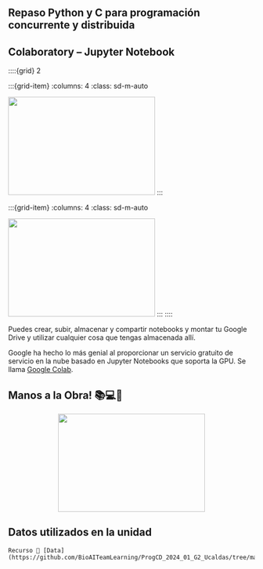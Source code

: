 ## Repaso Python y C para programación concurrente y distribuida

## Colaboratory – Jupyter Notebook

::::{grid} 2

:::{grid-item}
:columns: 4
:class: sd-m-auto

<img src="https://upload.wikimedia.org/wikipedia/commons/thumb/d/d0/Google_Colaboratory_SVG_Logo.svg/1200px-Google_Colaboratory_SVG_Logo.svg.png" width="300" height="200" />
:::


:::{grid-item}
:columns: 4
:class: sd-m-auto

<img src="https://infosecjupyterbook.com/_static/logo.png" width="300" height="200" />
:::
::::

Puedes crear, subir, almacenar y compartir notebooks y montar tu Google Drive y utilizar cualquier cosa que tengas almacenada allí.

Google ha hecho lo más genial al proporcionar un servicio gratuito de servicio en la nube basado en Jupyter Notebooks que soporta la GPU. Se llama [Google Colab](https://colab.research.google.com/?hl=es).


## Manos a la Obra! 📚💻🐍

<div style="text-align: center;">
  <img src="https://pbs.twimg.com/media/DRgJwpFVwAAoUTD.jpg" width="300" height="200" />
</div>

## Datos utilizados en la unidad
```{note}
Recurso 📂 [Data](https://github.com/BioAITeamLearning/ProgCD_2024_01_G2_Ucaldas/tree/main/Unidades/Unidad_1/Data)
```